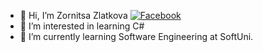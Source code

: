 - 👋 Hi, I’m Zornitsa Zlatkova [![Facebook]([https://img.shields.io/badge/-Instagram-e4405f?style=flat-square&logo=Instagram&logoColor=white)](https://www.instagram.com/zornitsazlatkova/](https://www.facebook.com/profile.php?id=100000504615499)) 
- 👀 I’m interested in learning C#
- 🌱 I’m currently learning Software Engineering at SoftUni.

<!---
Zornitsa728/Zornitsa728 is a ✨ special ✨ repository because its `README.md` (this file) appears on your GitHub profile.
You can click the Preview link to take a look at your changes.
--->
